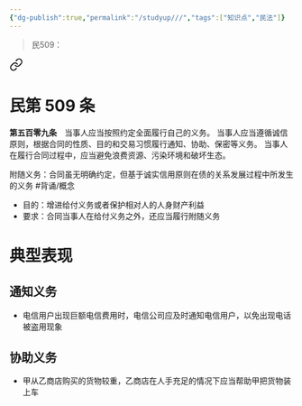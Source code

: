 ```yaml
---
{"dg-publish":true,"permalink":"/studyup///","tags":["知识点","民法"]}
---
```


> 民509： 
<div class="transclusion internal-embed is-loaded"><a class="markdown-embed-link" href="/////#t509" aria-label="Open link"><svg xmlns="http://www.w3.org/2000/svg" width="24" height="24" viewBox="0 0 24 24" fill="none" stroke="currentColor" stroke-width="2" stroke-linecap="round" stroke-linejoin="round" class="svg-icon lucide-link"><path d="M10 13a5 5 0 0 0 7.54.54l3-3a5 5 0 0 0-7.07-7.07l-1.72 1.71"></path><path d="M14 11a5 5 0 0 0-7.54-.54l-3 3a5 5 0 0 0 7.07 7.07l1.71-1.71"></path></svg></a><div class="markdown-embed">

<div class="markdown-embed-title">

# 民第 509 条

</div>


**第五百零九条**　当事人应当按照约定全面履行自己的义务。
当事人应当遵循诚信原则，根据合同的性质、目的和交易习惯履行通知、协助、保密等义务。
当事人在履行合同过程中，应当避免浪费资源、污染环境和破坏生态。 

</div></div>


附随义务：合同虽无明确约定，但基于诚实信用原则在债的关系发展过程中所发生的义务 #背诵/概念 
- 目的：增进给付义务或者保护相对人的人身财产利益
- 要求：合同当事人在给付义务之外，还应当履行附随义务
# 典型表现
## 通知义务 
- 电信用户出现巨额电信费用时，电信公司应及时通知电信用户，以免出现电话被盗用现象
## 协助义务 
- 甲从乙商店购买的货物较重，乙商店在人手充足的情况下应当帮助甲把货物装上车